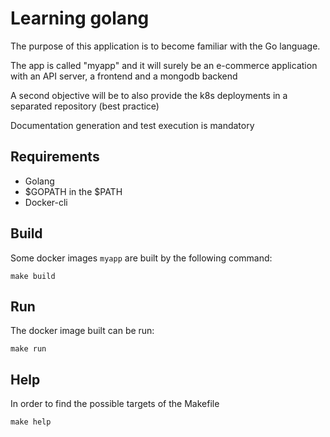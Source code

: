 # Learning golang

The purpose of this application is to become familiar with the Go language.

The app is called "myapp" and it will surely be an e-commerce application with an API server, a frontend and a mongodb backend

A second objective will be to also provide the k8s deployments in a separated repository (best practice)

Documentation generation and test execution is mandatory

## Requirements

* Golang
* $GOPATH in the $PATH
* Docker-cli

## Build

Some docker images `myapp` are built by the following command:
```shell
make build
```

## Run

The docker image built can be run:
```shell
make run
```

## Help

In order to find the possible targets of the Makefile
```shell
make help
```